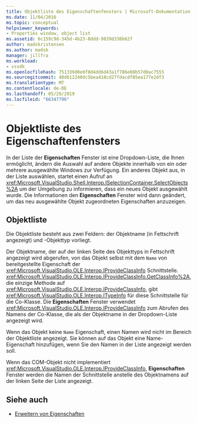 ```yaml
---
title: Objektliste des Eigenschaftenfensters | Microsoft-Dokumentation
ms.date: 11/04/2016
ms.topic: conceptual
helpviewer_keywords:
- Properties window, object list
ms.assetid: 6c159c9d-345d-4b23-8ddd-9839d338b62f
author: madskristensen
ms.author: madsk
manager: jillfra
ms.workload:
- vssdk
ms.openlocfilehash: 751339d0e9f8d4dd6d43a1f786e08b57d0ac7555
ms.sourcegitcommit: 40d612240dc5bea418cd27fdacdf85ea177e2df3
ms.translationtype: MT
ms.contentlocale: de-DE
ms.lasthandoff: 05/29/2019
ms.locfileid: "66347796"
---
```

# <a name="properties-window-object-list"></a>Objektliste des Eigenschaftenfensters
In der Liste der **Eigenschaften** Fenster ist eine Dropdown-Liste, die Ihnen ermöglicht, ändern die Auswahl auf andere Objekte innerhalb von ein oder mehrere ausgewählte Windows zur Verfügung. Ein anderes Objekt aus, in der Liste auswählen, startet einen Aufruf an <xref:Microsoft.VisualStudio.Shell.Interop.ISelectionContainer.SelectObjects%2A> um der Umgebung zu informieren, dass ein neues Objekt ausgewählt wurde. Die Informationen den **Eigenschaften** Fenster wird dann geändert, um das neu ausgewählte Objekt zugeordneten Eigenschaften anzuzeigen.

## <a name="the-object-list"></a>Objektliste
 Die Objektliste besteht aus zwei Feldern: der Objektname (in Fettschrift angezeigt) und -Objekttyp vorliegt.

 Der Objektname, der auf der linken Seite des Objekttyps in Fettschrift angezeigt wird abgerufen, von das Objekt selbst mit dem `Name` von bereitgestellte Eigenschaft der <xref:Microsoft.VisualStudio.OLE.Interop.IProvideClassInfo> Schnittstelle. <xref:Microsoft.VisualStudio.OLE.Interop.IProvideClassInfo.GetClassInfo%2A>, die einzige Methode auf <xref:Microsoft.VisualStudio.OLE.Interop.IProvideClassInfo>, gibt <xref:Microsoft.VisualStudio.OLE.Interop.ITypeInfo> für diese Schnittstelle für die Co-Klasse. Die **Eigenschaften** Fenster verwendet <xref:Microsoft.VisualStudio.OLE.Interop.IProvideClassInfo> zum Abrufen des Namens der Co-Klasse, die als der Objektname in der Dropdown-Liste angezeigt wird.

 Wenn das Objekt keine `Name` Eigenschaft, einen Namen wird nicht im Bereich der Objektliste angezeigt. Sie können auf das Objekt eine Name-Eigenschaft hinzufügen, wenn Sie den Namen in der Liste angezeigt werden soll.

 Wenn das COM-Objekt nicht implementiert <xref:Microsoft.VisualStudio.OLE.Interop.IProvideClassInfo>, **Eigenschaften** Fenster werden die Namen der Schnittstelle anstelle des Objektnamens auf der linken Seite der Liste angezeigt.

## <a name="see-also"></a>Siehe auch
- [Erweitern von Eigenschaften](../../extensibility/internals/extending-properties.md)